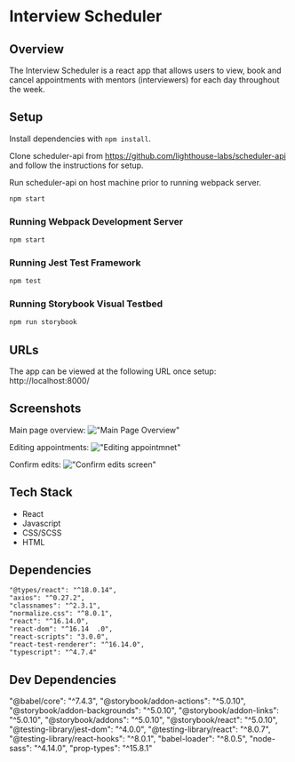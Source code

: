 # Interview Scheduler

## Overview
The Interview Scheduler is a react app that allows users to view, book and cancel appointments with mentors (interviewers) for each day throughout the week.

## Setup

Install dependencies with `npm install`.

Clone scheduler-api from https://github.com/lighthouse-labs/scheduler-api and follow the instructions for setup.

Run scheduler-api on host machine prior to running webpack server.
```sh
npm start
```

### Running Webpack Development Server

```sh
npm start
```

### Running Jest Test Framework

```sh
npm test
```

### Running Storybook Visual Testbed

```sh
npm run storybook
```

## URLs
The app can be viewed at the following URL once setup:
http://localhost:8000/

## Screenshots
Main page overview:
!["Main Page Overview"](https://github.com/youthbazzy/scheduler/blob/master/docs/scheduler-main.png?raw=true)

Editing appointments:
!["Editing appointmnet"](https://github.com/youthbazzy/scheduler/blob/master/docs/scheduler-edit.png?raw=true)

Confirm edits:
!["Confirm edits screen"](https://github.com/youthbazzy/scheduler/blob/master/docs/scheduler-confirm.png?raw=true)

## Tech Stack 
- React 
- Javascript
- CSS/SCSS
- HTML

## Dependencies
    "@types/react": "^18.0.14",
    "axios": "^0.27.2",
    "classnames": "^2.3.1",
    "normalize.css": "^8.0.1",
    "react": "^16.14.0",
    "react-dom": "^16.14  .0",
    "react-scripts": "3.0.0",
    "react-test-renderer": "^16.14.0",
    "typescript": "^4.7.4"
## Dev Dependencies 
   "@babel/core": "^7.4.3",
    "@storybook/addon-actions": "^5.0.10",
    "@storybook/addon-backgrounds": "^5.0.10",
    "@storybook/addon-links": "^5.0.10",
    "@storybook/addons": "^5.0.10",
    "@storybook/react": "^5.0.10",
    "@testing-library/jest-dom": "^4.0.0",
    "@testing-library/react": "^8.0.7",
    "@testing-library/react-hooks": "^8.0.1",
    "babel-loader": "^8.0.5",
    "node-sass": "^4.14.0",
    "prop-types": "^15.8.1"
